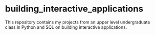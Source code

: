 # building_interactive_applications
This repository contains my projects from an upper level undergraduate class in Python and SQL on building interactive applications.
